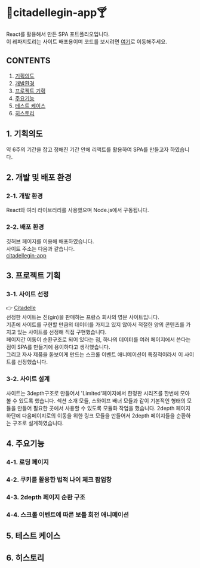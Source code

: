 # 🍹citadellegin-app🍸
React를 활용해서 만든 SPA 포트폴리오입니다.   
이 레파지토리는 사이트 배포용이며 코드를 보시려면 [여기]()로 이동해주세요.


## CONTENTS
1.	[기획의도](#-1.-기획의도)
2.	[개발환경](#-2.-개발환경)
3.	[프로젝트 기획](#-3.-프로젝트-기획)
4.	[주요기능](#-4.-주요기능)
5.	[테스트 케이스](#-5.-테스트-케이스)
6.	[히스토리](#-6.-히스토리)


## 1. 기획의도
약 6주의 기간을 잡고 정해진 기간 안에 리액트를 활용하여 SPA를 만들고자 하였습니다.


## 2. 개발 및 배포 환경
### 2-1. 개발 환경
React와 여러 라이브러리를 사용했으며 Node.js에서 구동됩니다.

### 2-2. 배포 환경
깃허브 페이지를 이용해 배포하였습니다.   
사이트 주소는 다음과 같습니다.   
[citadellegin-app](https://ba-latte.github.io/citadellegin-app/)


## 3. 프로젝트 기획
### 3-1. 사이트 선정
👉 [Citadelle](https://citadellegin.com/en/)   
선정한 사이트는 진(gin)을 판매하는 프랑스 회사의 영문 사이트입니다.   
기존에 사이트를 구현할 만큼의 데이터를 가지고 있지 않아서 적절한 양의 콘텐츠를 가지고 있는 사이트를 선정해 직접 구현했습니다.   
페이지간 이동이 순환구조로 되어 있다는 점, 하나의 데이터를 여러 페이지에서 쓴다는 점이 SPA를 만들기에 용이하다고 생각했습니다.   
그리고 자사 제품을 돋보이게 만드는 스크롤 이벤트 애니메이션이 특징적이라서 이 사이트를 선정했습니다.   

### 3-2. 사이트 설계
사이트는 3depth구조로 만들어서 'Limited'페이지에서 한정판 시리즈를 한번에 모아 볼 수 있도록 했습니다.
섹션 소개 모듈, 스와이프 배너 모듈과 같이 기본적인 형태의 모듈을 만들어 필요한 곳에서 사용할 수 있도록 모듈화 작업을 했습니다.
2depth 페이지 하단에 다음페이지로의 이동을 위한 링크 모듈을 만들어서 2depth 페이지들을 순환하는 구조로 설계하였습니다.


## 4. 주요기능
### 4-1. 로딩 페이지
### 4-2. 쿠키를 활용한 법적 나이 체크 팝업창
### 4-3. 2depth 페이지 순환 구조
### 4-4. 스크롤 이벤트에 따른 보틀 회전 애니메이션


## 5. 테스트 케이스



## 6. 히스토리



